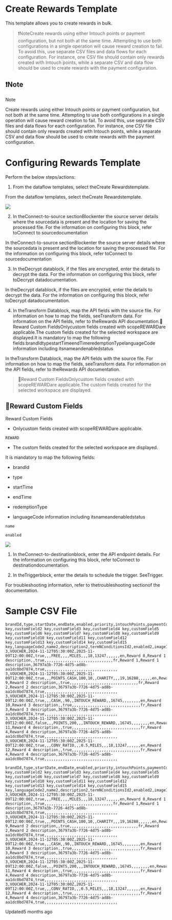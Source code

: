 # Create Rewards Template

This template allows you to create rewards in bulk.

> ❗️NoteCreate rewards using either Intouch points or payment configuration, but not both at the same time. Attempting to use both configurations in a single operation will cause reward creation to fail. To avoid this, use separate CSV files and data flows for each configuration. For instance, one CSV file should contain only rewards created with Intouch points, while a separate CSV and data flow should be used to create rewards with the payment configuration.

## ❗️Note

Note

Create rewards using either Intouch points or payment configuration, but not both at the same time. Attempting to use both configurations in a single operation will cause reward creation to fail. To avoid this, use separate CSV files and data flows for each configuration. For instance, one CSV file should contain only rewards created with Intouch points, while a separate CSV and data flow should be used to create rewards with the payment configuration.

# Configuring Rewards Template

Perform the below steps/actions:

1. From the dataflow templates, select theCreate Rewardstemplate.

From the dataflow templates, select theCreate Rewardstemplate.

![](https://files.readme.io/c90a11c9779dcd1578c883ec6c50f5a2953e58477c8cdbe143e392d1a4adaa74-image.png)

2. In theConnect-to-source sectionBlockenter the source server details where the sourcedata is present and the location for saving the processed file. For the information on configuring this block, refer toConnect to sourcedocumentation

In theConnect-to-source sectionBlockenter the source server details where the sourcedata is present and the location for saving the processed file. For the information on configuring this block, refer toConnect to sourcedocumentation

3. In theDecrypt datablock, if the files are encrypted, enter the details to decrypt the data. For the information on configuring this block, refer toDecrypt datadocumentation.

In theDecrypt datablock, if the files are encrypted, enter the details to decrypt the data. For the information on configuring this block, refer toDecrypt datadocumentation.

4. In theTransform Datablock, map the API fields with the source file. For information on how to map the fields, seeTransform data.   For information on the API fields, refer to theRewards API documentation.📘Reward Custom FieldsOnlycustom fields created with scopeREWARDare applicable.The custom fields created for the selected workspace are displayed.It is mandatory to map the following fields:brandIdtypestartTimeendTimeredemptionTypelanguageCode information including itsnameandenabledstatus

In theTransform Datablock, map the API fields with the source file. For information on how to map the fields, seeTransform data.   For information on the API fields, refer to theRewards API documentation.

> 📘Reward Custom FieldsOnlycustom fields created with scopeREWARDare applicable.The custom fields created for the selected workspace are displayed.

## 📘Reward Custom Fields

Reward Custom Fields

- Onlycustom fields created with scopeREWARDare applicable.

`REWARD`

- The custom fields created for the selected workspace are displayed.

It is mandatory to map the following fields:

- brandId

- type

- startTime

- endTime

- redemptionType

- languageCode information including itsnameandenabledstatus

`name`

`enabled`

![](https://files.readme.io/ccdd22fceadebe4bb5b269d83a24e1438df80d24de91a8e4bd51c8e6c76882a8-CreateReward.gif)

1. In theConnect-to-destinationblock, enter the API endpoint details. For the information on configuring this block, refer toConnect to destinationdocumentation.

2. In theTriggerblock, enter the details to schedule the trigger. SeeTrigger.

For troubleshooting information, refer to thetroubleshooting sectionof the documentation.

# Sample CSV File

```
brandId,type,startDate,endDate,enabled,priority,intouchPoints,paymentConfigs.paymentMode,paymentConfigs.points,paymentConfigs.cash,paymentConfigs.conversionRatio,redemptionType,categories,intouchSeriesId,vendorId,vendorRedemption,tier,group,tillId,programId,label,languageCode1,name1,description1,termNConditionsId1,enabled1,imageId1,thumbnailId1,images_name1,images_id1,images_name2,images_id2,videos_name1,videos_id1,videos_url1,videos_isExternal1,videos_name2,videos_id2,videos_url2,videos_isExternal2,customField1 key,customField2 key,customField3 key,customField4 key,customField5 key,customField6 key,customField7 key,customField8 key,customField9 key,customField10 key,customField11 key,customField12 key,customField13 key,customField14 key,customField15 key,languageCode2,name2,description2,termNConditionsId2,enabled2,imageId2,thumbnailId2,images,videos,customFields,owners.ownerType,owners.ownerId,loyaltyProgramId1,tierIds1,partnerProgramIds1,loyaltyProgramId2,tierIds2,partnerProgramIds2,loyaltyProgramId3,tierIds3,partnerProgramIds3,groupName,rewardRank,customerLevel.kpi1,customerLevel.limit1,customerLevel.repeatFrequencyType1,customerLevel.interval1,customerLevel.kpi2,customerLevel.limit2,customerLevel.repeatFrequencyType2,rewardLevel.kpi1,rewardLevel.limit1,rewardLevel.repeatFrequencyType1,rewardLevel.interval1,rewardLevel.kpi2,rewardLevel.limit2,rewardLevel.repeatFrequencyType2
3,VOUCHER,2024-11-12T05:30:00Z,2025-11-09T12:00:00Z,true,,,FREE,,,,MILES,,,18,13247,,,,,,en,Reward 8,Reward 1 description,,true,,,,,,,,,,,,,,,,,,,,,,,,,,,,,,fr,Reward 1,Reward 1 description,36797a3b-7726-4d75-ad8b-aa1dc0bd7874,true,,,,,,,,,,,,,,,,,,,,,,,,,,,,,,,,
3,VOUCHER,2024-11-12T05:30:00Z,2025-11-09T12:00:00Z,true,,,POINTS_CASH,100,10,,CHARITY,,,19,16288,,,,,,en,Reward 9,Reward 2 description,,true,,,,,,,,,,,,,,,,,,,,,,,,,,,,,,fr,Reward 2,Reward 2 description,36797a3b-7726-4d75-ad8b-aa1dc0bd7874,true,,,,,,,,,,,,,,,,,,,,,,,,,,,,,,,,
3,VOUCHER,2024-11-12T05:30:00Z,2025-11-09T12:00:00Z,true,,,CASH,,90,,INTOUCH_REWARD,,16745,,,,,,,,en,Reward 10,Reward 3 description,,true,,,,,,,,,,,,,,,,,,,,,,,,,,,,,,fr,Reward 3,Reward 3 description,36797a3b-7726-4d75-ad8b-aa1dc0bd7874,true,,,,,,,,,,,,,,,,,,,,,,,,,,,,,,,,
3,VOUCHER,2024-11-12T05:30:00Z,2025-11-09T12:00:00Z,false,,,POINTS,200,,,INTOUCH_REWARD,,16745,,,,,,,,en,Reward 11,Reward 4 description,,true,,,,,,,,,,,,,,,,,,,,,,,,,,,,,,fr,Reward 4,Reward 4 description,36797a3b-7726-4d75-ad8b-aa1dc0bd7874,true,,,,,,,,,,,,,,,,,,,,,,,,,,,,,,,,
3,VOUCHER,2024-11-12T05:30:00Z,2025-11-09T12:00:00Z,true,,,CONV_RATIO,,,0.5,MILES,,,18,13247,,,,,,en,Reward 12,Reward 4 description,,true,,,,,,,,,,,,,,,,,,,,,,,,,,,,,,fr,Reward 4,Reward 4 description,36797a3b-7726-4d75-ad8b-aa1dc0bd7874,true,,,,,,,,,,,,,,,,,,,,,,,,,,,,,,,,
```

```
brandId,type,startDate,endDate,enabled,priority,intouchPoints,paymentConfigs.paymentMode,paymentConfigs.points,paymentConfigs.cash,paymentConfigs.conversionRatio,redemptionType,categories,intouchSeriesId,vendorId,vendorRedemption,tier,group,tillId,programId,label,languageCode1,name1,description1,termNConditionsId1,enabled1,imageId1,thumbnailId1,images_name1,images_id1,images_name2,images_id2,videos_name1,videos_id1,videos_url1,videos_isExternal1,videos_name2,videos_id2,videos_url2,videos_isExternal2,customField1 key,customField2 key,customField3 key,customField4 key,customField5 key,customField6 key,customField7 key,customField8 key,customField9 key,customField10 key,customField11 key,customField12 key,customField13 key,customField14 key,customField15 key,languageCode2,name2,description2,termNConditionsId2,enabled2,imageId2,thumbnailId2,images,videos,customFields,owners.ownerType,owners.ownerId,loyaltyProgramId1,tierIds1,partnerProgramIds1,loyaltyProgramId2,tierIds2,partnerProgramIds2,loyaltyProgramId3,tierIds3,partnerProgramIds3,groupName,rewardRank,customerLevel.kpi1,customerLevel.limit1,customerLevel.repeatFrequencyType1,customerLevel.interval1,customerLevel.kpi2,customerLevel.limit2,customerLevel.repeatFrequencyType2,rewardLevel.kpi1,rewardLevel.limit1,rewardLevel.repeatFrequencyType1,rewardLevel.interval1,rewardLevel.kpi2,rewardLevel.limit2,rewardLevel.repeatFrequencyType2
3,VOUCHER,2024-11-12T05:30:00Z,2025-11-09T12:00:00Z,true,,,FREE,,,,MILES,,,18,13247,,,,,,en,Reward 8,Reward 1 description,,true,,,,,,,,,,,,,,,,,,,,,,,,,,,,,,fr,Reward 1,Reward 1 description,36797a3b-7726-4d75-ad8b-aa1dc0bd7874,true,,,,,,,,,,,,,,,,,,,,,,,,,,,,,,,,
3,VOUCHER,2024-11-12T05:30:00Z,2025-11-09T12:00:00Z,true,,,POINTS_CASH,100,10,,CHARITY,,,19,16288,,,,,,en,Reward 9,Reward 2 description,,true,,,,,,,,,,,,,,,,,,,,,,,,,,,,,,fr,Reward 2,Reward 2 description,36797a3b-7726-4d75-ad8b-aa1dc0bd7874,true,,,,,,,,,,,,,,,,,,,,,,,,,,,,,,,,
3,VOUCHER,2024-11-12T05:30:00Z,2025-11-09T12:00:00Z,true,,,CASH,,90,,INTOUCH_REWARD,,16745,,,,,,,,en,Reward 10,Reward 3 description,,true,,,,,,,,,,,,,,,,,,,,,,,,,,,,,,fr,Reward 3,Reward 3 description,36797a3b-7726-4d75-ad8b-aa1dc0bd7874,true,,,,,,,,,,,,,,,,,,,,,,,,,,,,,,,,
3,VOUCHER,2024-11-12T05:30:00Z,2025-11-09T12:00:00Z,false,,,POINTS,200,,,INTOUCH_REWARD,,16745,,,,,,,,en,Reward 11,Reward 4 description,,true,,,,,,,,,,,,,,,,,,,,,,,,,,,,,,fr,Reward 4,Reward 4 description,36797a3b-7726-4d75-ad8b-aa1dc0bd7874,true,,,,,,,,,,,,,,,,,,,,,,,,,,,,,,,,
3,VOUCHER,2024-11-12T05:30:00Z,2025-11-09T12:00:00Z,true,,,CONV_RATIO,,,0.5,MILES,,,18,13247,,,,,,en,Reward 12,Reward 4 description,,true,,,,,,,,,,,,,,,,,,,,,,,,,,,,,,fr,Reward 4,Reward 4 description,36797a3b-7726-4d75-ad8b-aa1dc0bd7874,true,,,,,,,,,,,,,,,,,,,,,,,,,,,,,,,,
```

Updated5 months ago